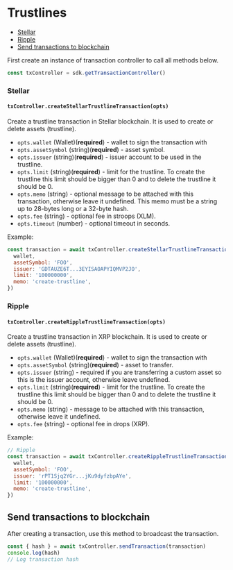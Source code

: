# Trustlines

- [Stellar](#stellar)
- [Ripple](#ripple)
- [Send transactions to blockchain](#send-transactions-to-blockchain)

First create an instance of transaction controller to call all methods below.
```js
const txController = sdk.getTransactionController()
```

### Stellar

#### `txController.createStellarTrustlineTransaction(opts)`

Create a trustline transaction in Stellar blockchain. It is used to create or delete assets (trustline).

* `opts.wallet` (Wallet)(__required__) - wallet to sign the transaction with
* `opts.assetSymbol` (string)(__required__) - asset symbol.
* `opts.issuer` (string)(__required__) - issuer account to be used in the trustline.
* `opts.limit` (string)(__required__) - limit for the trustline. To create the trustline this limit should be bigger than 0 and to delete the trustline it should be 0.
* `opts.memo` (string) - optional message to be attached with this transaction, otherwise leave it undefined. This memo must be a string up to 28-bytes long or a 32-byte hash.
* `opts.fee` (string) - optional fee in stroops (XLM).
* `opts.timeout` (number) - optional timeout in seconds.

Example:
```js
const transaction = await txController.createStellarTrustlineTransaction({
  wallet,
  assetSymbol: 'FOO',
  issuer: 'GDTAUZE6T...3EYISAOAPYIQMVP2JO',
  limit: '100000000',
  memo: 'create-trustline',
})
```

### Ripple

#### `txController.createRippleTrustlineTransaction(opts)`

Create a trustline transaction in XRP blockchain. It is used to create or delete assets (trustline).

* `opts.wallet` (Wallet)(__required__) - wallet to sign the transaction with
* `opts.assetSymbol` (string)(__required__) - asset to transfer.
* `opts.issuer` (string) - required if you are transferring a custom asset so this is the issuer account, otherwise leave undefined.
* `opts.limit` (string)(__required__) - limit for the trustline. To create the trustline this limit should be bigger than 0 and to delete the trustline it should be 0.
* `opts.memo` (string) - message to be attached with this transaction, otherwise leave it undefined.
* `opts.fee` (string) - optional fee in drops (XRP).

Example:
```js
// Ripple
const transaction = await txController.createRippleTrustlineTransaction({
  wallet,
  assetSymbol: 'FOO',
  issuer: 'rPT1Sjq2YGr...jKu9dyfzbpAYe',
  limit: '100000000',
  memo: 'create-trustline',
})
```

## Send transactions to blockchain

After creating a transaction, use this method to broadcast the transaction.

```js
const { hash } = await txController.sendTransaction(transaction)
console.log(hash)
// Log transaction hash
```
